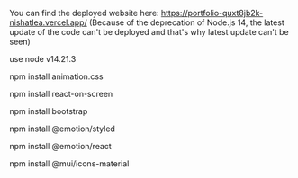 You can find the deployed website here:
https://portfolio-quxt8jb2k-nishatlea.vercel.app/
(Because of the deprecation of Node.js 14, the latest update of the code can't be deployed and that's why latest update can't be seen)

use node v14.21.3

npm install animation.css

npm install react-on-screen

npm install bootstrap

npm install @emotion/styled

npm install @emotion/react

npm install @mui/icons-material
